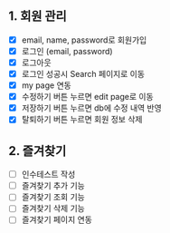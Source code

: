 ## 1. 회원 관리
- [x] email, name, password로 회원가입
- [x] 로그인 (email, password)
- [x] 로그아웃
- [x] 로그인 성공시 Search 페이지로 이동
- [x] my page 연동
- [x] 수정하기 버튼 누르면 edit page로 이동
- [x] 저장하기 버튼 누르면 db에 수정 내역 반영
- [x] 탈퇴하기 버튼 누르면 회원 정보 삭제

## 2. 즐겨찾기
- [ ] 인수테스트 작성
- [ ] 즐겨찾기 추가 기능 
- [ ] 즐겨찾기 조회 기능
- [ ] 즐겨찾기 삭제 기능
- [ ] 즐겨찾기 페이지 연동
